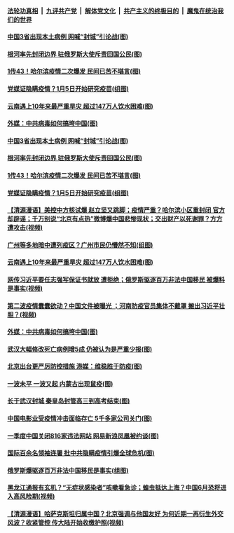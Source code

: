 ####  [法轮功真相](../../../../basic/blob/master/README.md?t=04190601) &nbsp;|&nbsp; [九评共产党](../../../../9ping.md/blob/master/README.md?t=04190601) &nbsp;|&nbsp; [解体党文化](../../../../jtdwh.md/blob/master/README.md?t=04190601)  &nbsp;|&nbsp; [共产主义的终极目的](../../../../gczydzjmd.md/blob/master/README.md?t=04190601) &nbsp;|&nbsp; [魔鬼在统治我们的世界](../../../../mgztzwmdsj.md/blob/master/README.md?t=04190601) 

#### [中国3省出现本土病例 网喊“封城”引论战(图)](../pages/p1/930286.md?t=04190601) 

#### [根河率先封闭边界 驻俄罗斯大使斥责回国公民(图)](../pages/p1/930233.md?t=04190601) 

#### [1传43！哈尔滨疫情二次爆发 民间已苦不堪言(图)](../pages/p1/930212.md?t=04190601) 

#### [党媒证隐瞒疫情？1月5日开始研究疫苗(组图)](../pages/p1/930211.md?t=04190601) 

#### [云南遇上10年来最严重旱灾 超过147万人饮水困难(图)](../pages/p1/930157.md?t=04190601) 

#### [外媒：中共病毒如何搞垮中国(图)](../pages/p1/930153.md?t=04190601) 

#### [中国3省出现本土病例 网喊“封城”引论战(图)](../pages/p1/930286.md?t=04190601) 

#### [根河率先封闭边界 驻俄罗斯大使斥责回国公民(图)](../pages/p1/930233.md?t=04190601) 

#### [1传43！哈尔滨疫情二次爆发 民间已苦不堪言(图)](../pages/p1/930212.md?t=04190601) 

#### [党媒证隐瞒疫情？1月5日开始研究疫苗(组图)](../pages/p1/930211.md?t=04190601) 

#### [【清源漫语】美控中方核试爆 赵立坚又跳脚；疫情严重？哈尔滨小区重封闭 官方却辟谣；千万别说“北京有点热”微博爆中国悲惨现状；交出财产以死谢罪？方方遭攻击(视频)](../pages/p1/930168.md?t=04190601) 

#### [广州等多地暗中遭列疫区？广州市民仍懵然不知(组图)](../pages/p1/930151.md?t=04190601) 

#### [云南遇上10年来最严重旱灾 超过147万人饮水困难(图)](../pages/p1/930157.md?t=04190601) 

#### [网传习近平要任志强写保证书就放 遭拒绝；俄罗斯驱逐百万非法中国移民 被爆料是事实(视频)](../pages/p1/930166.md?t=04190601) 

#### [第二波疫情蠢蠢欲动？中国文件被曝光 ；河南防疫官员集体不戴罩 搬出习近平壮胆？(视频)](../pages/p1/930130.md?t=04190601) 

#### [外媒：中共病毒如何搞垮中国(图)](../pages/p1/930153.md?t=04190601) 

#### [武汉大幅修改死亡病例增5成 仍被认为是严重少报(图)](../pages/p1/930145.md?t=04190601) 

#### [北京出台更严厉防控措施 港媒：维稳胜于防疫(图)](../pages/p1/930124.md?t=04190601) 

#### [一波未平 一波又起 内蒙古出现鼠疫(图)](../pages/p1/930131.md?t=04190601) 

#### [长于武汉封城 秦皇岛封管高三到高考结束(图)](../pages/p1/930129.md?t=04190601) 

#### [中国电影业受疫情冲击面临存亡 5千多家公司关门(图)](../pages/p1/930122.md?t=04190601) 

#### [一季度中国关闭816家违法网站 网易新浪凤凰被约谈(图)](../pages/p1/930054.md?t=04190601) 

#### [国际百余名领袖连署 批中共隐瞒疫情引爆全球危机(图)](../pages/p1/930048.md?t=04190601) 

#### [俄罗斯爆驱逐百万非法中国移民是事实(组图)](../pages/p1/930064.md?t=04190601) 

#### [黑龙江通报有玄机？“无症状感染者”咳嗽看急诊；蝗虫抵达上海？中国6月恐将进入高风险期(视频)](../pages/p1/930033.md?t=04190601) 

#### [【清源漫语】哈萨克斯坦归属中国？北京强调与他国友好 为何近期一再衍生外交风波？收紧管控 传大陆开始收缴护照(视频)](../pages/p1/929931.md?t=04190601) 

